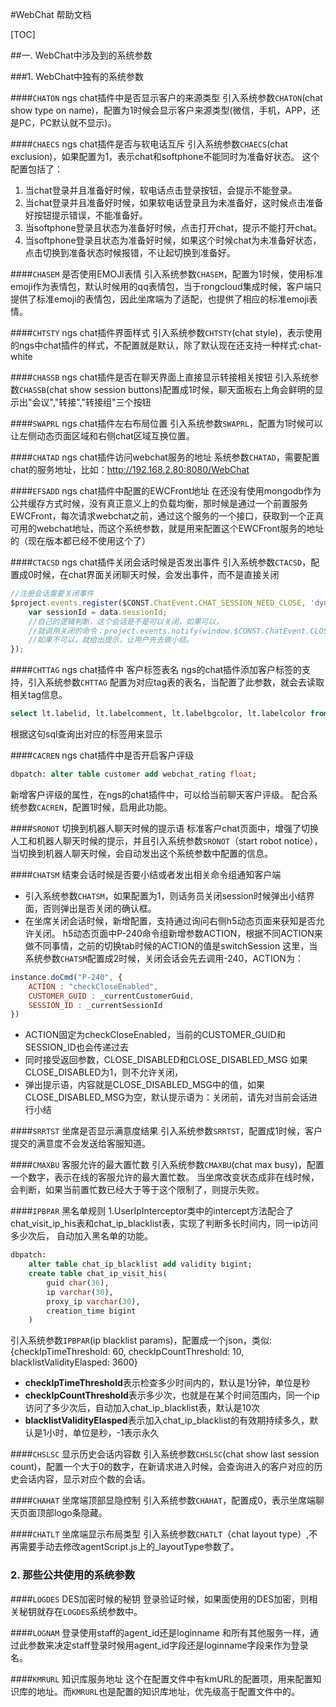#WebChat 帮助文档

[TOC]

##一. WebChat中涉及到的系统参数

###1. WebChat中独有的系统参数

####`CHATON` ngs chat插件中是否显示客户的来源类型
引入系统参数`CHATON`(chat show type on name)，配置为1时候会显示客户来源类型(微信，手机，APP，还是PC，PC默认就不显示)。

####`CHAECS` ngs chat插件是否与软电话互斥
引入系统参数`CHAECS`(chat exclusion)，如果配置为1，表示chat和softphone不能同时为准备好状态。
这个配置包括了：
1. 当chat登录并且准备好时候，软电话点击登录按钮，会提示不能登录。
2. 当chat登录并且准备好时候，如果软电话登录且为未准备好，这时候点击准备好按钮提示错误，不能准备好。
3. 当softphone登录且状态为准备好时候，点击打开chat，提示不能打开chat。
4. 当softphone登录且状态为准备好时候，如果这个时候chat为未准备好状态，点击切换到准备状态时候报错，不让起切换到准备好。


####`CHASEM` 是否使用EMOJI表情
引入系统参数`CHASEM`，配置为1时候，使用标准emoji作为表情包，默认时候用的qq表情包，当于rongcloud集成时候，客户端只提供了标准emoji的表情包，因此坐席端为了适配，也提供了相应的标准emoji表情。

####`CHTSTY` ngs chat插件界面样式
引入系统参数`CHTSTY`(chat style)，表示使用的ngs中chat插件的样式，不配置就是默认，除了默认现在还支持一种样式:chat-white

####`CHASSB`  ngs chat插件是否在聊天界面上直接显示转接相关按钮
引入系统参数`CHASSB`(chat show session buttons)配置成1时候，聊天面板右上角会鲜明的显示出"会议","转接","转接组"三个按钮

####`SWAPRL` ngs chat插件左右布局位置
引入系统参数`SWAPRL`，配置为1时候可以让左侧动态页面区域和右侧chat区域互换位置。

####`CHATAD` ngs chat插件访问webchat服务的地址
系统参数`CHATAD`，需要配置chat的服务地址，比如：http://192.168.2.80:8080/WebChat

####`EFSADD` ngs chat插件中配置的EWCFront地址
在还没有使用mongodb作为公共缓存方式时候，没有真正意义上的负载均衡，那时候是通过一个前置服务EWCFront，每次请求webchat之前，通过这个服务的一个接口，获取到一个正真可用的webchat地址，而这个系统参数，就是用来配置这个EWCFront服务的地址的（现在版本都已经不使用这个了）

####`CTACSD` ngs chat插件关闭会话时候是否发出事件
引入系统参数`CTACSD`，配置成0时候，在chat界面关闭聊天时候，会发出事件，而不是直接关闭
``` javascript
//注册会话需要关闭事件
$project.events.register($CONST.ChatEvent.CHAT_SESSION_NEED_CLOSE, 'dynPage', function(data){
    var sessionId = data.sessionId;
    //自己的逻辑判断，这个会话是不是可以关闭，如果可以，
    //就调用关闭的命令：project.events.notify(window.$CONST.ChatEvent.CLOSE_SESSION, {sessionId: 111});
    //如果不可以，就给出提示，让用户先去做小结。 
});
```

####`CHTTAG` ngs chat插件中 客户标签表名
ngs的chat插件添加客户标签的支持，引入系统参数`CHTTAG` 配置为对应tag表的表名，当配置了此参数，就会去读取相关tag信息。
``` sql
select lt.labelid, lt.labelcomment, lt.labelbgcolor, lt.labelcolor from " + tagTableName + "${epid} l left join customerlabeltype${epid} lt on l.relation_labelid = lt.labelid where l.relation_guid = ?
```
根据这句sql查询出对应的标签用来显示

####`CACREN` ngs chat插件中是否开启客户评级
``` sql
dbpatch: alter table customer add webchat_rating float;
```
新增客户评级的属性，在ngs的chat插件中，可以给当前聊天客户评级。
配合系统参数`CACREN`，配置1时候，启用此功能。

####`SRONOT` 切换到机器人聊天时候的提示语
标准客户chat页面中，增强了切换人工和机器人聊天时候的提示，并且引入系统参数`SRONOT`（start robot notice），当切换到机器人聊天时候，会自动发出这个系统参数中配置的信息。

####`CHATSM` 结束会话时候是否要小结或者发出相关命令组通知客户端
- 引入系统参数`CHATSM`，如果配置为1，则话务员关闭session时候弹出小结界面，否则弹出是否关闭的确认框。
- 在坐席关闭会话时候，新增配置，支持通过询问右侧h5动态页面来获知是否允许关闭。
h5动态页面中P-240命令组新增参数ACTION，根据不同ACTION来做不同事情，之前的切换tab时候的ACTION的值是switchSession
这里，当系统参数`CHATSM`配置成2时候，关闭会话会先去调用-240，ACTION为：
``` javascript
instance.doCmd("P-240", {
	ACTION : "checkCloseEnabled", 
	CUSTOMER_GUID : _currentCustomerGuid,
	SESSION_ID : _currentSessionId
})
```
- ACTION固定为checkCloseEnabled，当前的CUSTOMER_GUID和SESSION_ID也会传递过去
- 同时接受返回参数，CLOSE_DISABLED和CLOSE_DISABLED_MSG 如果CLOSE_DISABLED为1，则不允许关闭，
- 弹出提示语，内容就是CLOSE_DISABLED_MSG中的值，如果CLOSE_DISABLED_MSG为空，默认提示语为：关闭前，请先对当前会话进行小结

####`SRRTST` 坐席是否显示满意度结果
引入系统参数`SRRTST`，配置成1时候，客户提交的满意度不会发送给客服知道。

####`CMAXBU` 客服允许的最大置忙数
引入系统参数`CMAXBU`(chat max busy)，配置一个数字，表示在线的客服允许的最大置忙数。
当坐席改变状态成非在线时候，会判断，如果当前置忙数已经大于等于这个限制了，则提示失败。

####`IPBPAR` 黑名单规则
1.UserIpInterceptor类中的intercept方法配合了chat_visit_ip_his表和chat_ip_blacklist表，实现了判断多长时间内，同一ip访问多少次后，
自动加入黑名单的功能。
``` sql
dbpatch:
	alter table chat_ip_blacklist add validity bigint;
	create table chat_ip_visit_his(
		guid char(36),
		ip varchar(30),
		proxy_ip varchar(30),
		creation_time bigint
	)
```
引入系统参数`IPBPAR`(ip blacklist params)，配置成一个json，类似: {checkIpTimeThreshold: 60, checkIpCountThreshold: 10, blacklistValidityElasped: 3600}
- **checkIpTimeThreshold**表示检查多少时间内的，默认是1分钟，单位是秒
- **checkIpCountThreshold**表示多少次，也就是在某个时间范围内，同一个ip访问了多少次后，自动加入chat_ip_blacklist表，默认是10次
- **blacklistValidityElasped**表示加入chat_ip_blacklist的有效期持续多久，默认是1小时，单位是秒，-1表示永久

####`CHSLSC` 显示历史会话内容数
引入系统参数`CHSLSC`(chat show last session count)，配置一个大于0的数字，在新请求进入时候，会查询进入的客户对应的历史会话内容，显示对应个数的会话。

####`CHAHAT` 坐席端顶部显隐控制
引入系统参数`CHAHAT`，配置成0，表示坐席端聊天页面顶部logo条隐藏。

####`CHATLT` 坐席端显示布局类型
引入系统参数`CHATLT`（chat layout type）,不再需要手动去修改agentScript.js上的_layoutType参数了。


### 2. 那些公共使用的系统参数

####`LOGDES` DES加密时候的秘钥
登录验证时候，如果面使用的DES加密，则相关秘钥就存在`LOGDES`系统参数中。

####`LOGNAM` 登录使用staff的agent_id还是loginname
和所有其他服务一样，通过此参数来决定staff登录时候用agent_id字段还是loginname字段来作为登录名。

####`KMRURL` 知识库服务地址
这个在配置文件中有kmURL的配置项，用来配置知识库的地址。而`KMRURL`也是配置的知识库地址，优先级高于配置文件中的。

